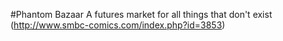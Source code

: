 #Phantom Bazaar
A futures market for all things that don't exist (http://www.smbc-comics.com/index.php?id=3853)
